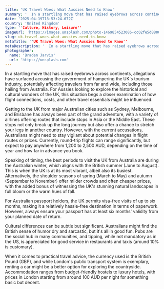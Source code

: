 ```yaml
---
title: 'UK Travel Woes: What Aussies Need to Know'
summary: '  In a startling move that has raised eyebrows across continents, allegations have surfaced accusing the government of hampering the UK's tourism indust...'
date: '2025-04-19T13:53:24.672Z'
country: 'United Kingdom'
type: ''Culture, History, Leisure''
imageUrl: 'https://images.unsplash.com/photo-1469854523086-cc02fe5d8800'
slug: uk-travel-woes-what-aussies-need-to-know
metaTitle: ''UK Travel Woes: What Aussies Need to Know''
metaDescription: '  In a startling move that has raised eyebrows across continents, allegations have surfaced accusing the government of hampering the UK's tourism indust...'
photographer:
  name: 'Braden Jarvis'
  url: 'https://unsplash.com'
---
```


In a startling move that has raised eyebrows across continents, allegations have surfaced accusing the government of hampering the UK's tourism industry, potentially affecting travelers from far and wide, including those hailing from Australia. For Aussies looking to explore the historical and cultural wonders of the UK, this situation begs a closer examination of how flight connections, costs, and other travel essentials might be influenced.

Getting to the UK from major Australian cities such as Sydney, Melbourne, and Brisbane has always been part of the grand adventure, with a variety of airlines offering routes that include stops in Asia or the Middle East. These stops not only break up the long journey but also offer a chance to stretch your legs in another country. However, with the current accusations, Australians might need to stay vigilant about potential changes in flight routes or prices. Currently, round-trip flights can range significantly, but expect to pay anywhere from 1,200 to 2,500 AUD, depending on the time of year and how far in advance you book.

Speaking of timing, the best periods to visit the UK from Australia are during the Australian winter, which aligns with the British summer (June to August). This is when the UK is at its most vibrant, albeit also its busiest. Alternatively, the shoulder seasons of spring (March to May) and autumn (September to November) offer milder crowds and often cheaper prices, with the added bonus of witnessing the UK's stunning natural landscapes in full bloom or the warm hues of fall.

For Australian passport holders, the UK permits visa-free visits of up to six months, making it a relatively hassle-free destination in terms of paperwork. However, always ensure your passport has at least six months' validity from your planned date of return.

Cultural differences can be subtle but significant. Australians might find the British sense of humor dry and sarcastic, but it's all in good fun. Pubs are the social hub in many communities, and tipping, while not mandatory as in the US, is appreciated for good service in restaurants and taxis (around 10% is customary).

When it comes to practical travel advice, the currency used is the British Pound (GBP), and while London's public transport system is exemplary, renting a car might be a better option for exploring the countryside. Accommodation ranges from budget-friendly hostels to luxury hotels, with prices in London starting from around 100 AUD per night for something basic but decent.